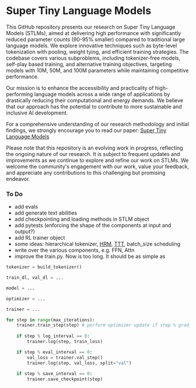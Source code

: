 # Super Tiny Language Models

This GitHub repository presents our research on Super Tiny Language Models (STLMs), aimed at delivering high performance with significantly reduced parameter counts (90-95% smaller) compared to traditional large language models. We explore innovative techniques such as byte-level tokenization with pooling, weight tying, and efficient training strategies. The codebase covers various subproblems, including tokenizer-free models, self-play based training, and alternative training objectives, targeting models with 10M, 50M, and 100M parameters while maintaining competitive performance.

Our mission is to enhance the accessibility and practicality of high-performing language models across a wide range of applications by drastically reducing their computational and energy demands. We believe that our approach has the potential to contribute to more sustainable and inclusive AI development.

For a comprehensive understanding of our research methodology and initial findings, we strongly encourage you to read our paper: [Super Tiny Language Models](https://arxiv.org/pdf/2405.14159)

Please note that this repository is an evolving work in progress, reflecting the ongoing nature of our research. It is subject to frequent updates and improvements as we continue to explore and refine our work on STLMs. We welcome the community's engagement with our work, value your feedback, and appreciate any contributions to this challenging but promising endeavor.

### To Do
- add evals
- add generate text abilities
- add checkpointing and loading methods in STLM object
- add pytests (enforcing the shape of the components at input and output?)
- add RL trainer object
- some ideas: hierarchical tokenizer, [HRM](https://arxiv.org/pdf/2506.21734), [TTT](https://arxiv.org/pdf/2407.04620), batch_size scheduling
- write over the various components, e.g. FFN, Attn
- improve the train.py. Now is too long. It should be as simple as 
```python
tokenizer = build_tokenizer()

train_dl, val_dl = ...

model = ...

optimizer = ...

trainer = ...

for step in range(max_iterations):
    trainer.train_step(step) # perform optimizer update if step % grad_accum_steps == 0
    
    if step % log_interval == 0:
        trainer.log(step, train_loss)

    if step % eval_interval == 0:
        val_loss = trainer.val_step()
        trainer.log(step, val_loss, split="val")
    
    if step % save_interval == 0:
        trainer.save_checkpoint(step)
```

